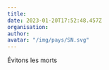 ```yaml
---
title: 
date: 2023-01-20T17:52:48.457Z
organisation: 
author: 
avatar: "/img/pays/SN.svg"
---
```


Évitons les morts